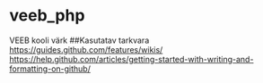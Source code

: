# veeb_php
VEEB kooli värk
##Kasutatav tarkvara
https://guides.github.com/features/wikis/
https://help.github.com/articles/getting-started-with-writing-and-formatting-on-github/